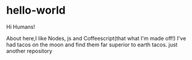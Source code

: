 # hello-world

Hi Humans!

About here,I like Nodes, js and Coffeescript(that what I'm made off!)
I've had tacos on the moon and find them far superior to earth tacos.
just another repository
